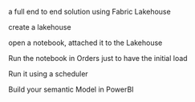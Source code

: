 a full end to end solution using Fabric Lakehouse

create a lakehouse

open a notebook, attached it to the Lakehouse

Run the notebook in Orders just to have the initial load

Run it using a scheduler

Build your semantic Model in PowerBI

